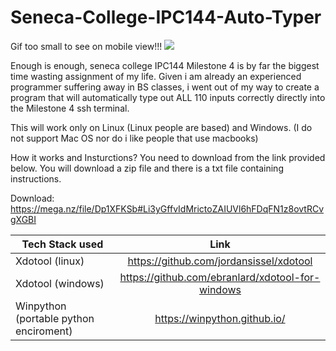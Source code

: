 # Seneca-College-IPC144-Auto-Typer
Gif too small to see on mobile view!!!
![](https://github.com/RetributionByRevenue/Seneca-College-IPC144-Auto-Typer/blob/master/test2.gif?raw=true)

Enough is enough, seneca college IPC144 Milestone 4 is by far the biggest time wasting assignment of my life.
Given i am already an experienced programmer suffering away in BS classes, i went out of my way to create a program that will automatically type out ALL 110 inputs correctly directly into the Milestone 4 ssh terminal. 

This will work only on Linux (Linux people are based) and Windows. (I do not support Mac OS nor do i like people that use macbooks)

How it works and Insturctions?
You need to download from the link provided below. You will download a zip file and there is a txt file containing instructions. 


Download: 
https://mega.nz/file/Dp1XFKSb#Li3yGffvIdMrictoZAIUVl6hFDqFN1z8ovtRCvgXGBI


|Tech Stack used | Link|
|----------|:-------------:|
|Xdotool (linux) | https://github.com/jordansissel/xdotool|
|Xdotool (windows) | https://github.com/ebranlard/xdotool-for-windows|
|Winpython (portable python enciroment)| https://winpython.github.io/|
